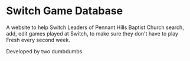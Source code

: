 # Switch Game Database

A website to help Switch Leaders of Pennant Hills Baptist Church search, add, edit games played at Switch, to make sure they don't have to play Fresh every second week.

Developed by two dumbdumbs
